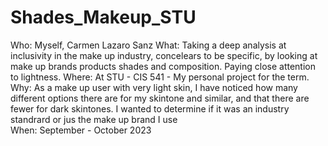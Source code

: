 # Shades_Makeup_STU
Who: Myself, Carmen Lazaro Sanz 
What: Taking a deep analysis at inclusivity in the make up industry, concelears to be specific, by looking at make up brands products shades and composition. Paying close attention to lightness. 
Where: At STU - CIS 541 - My personal project for the term. 
Why: As a make up user with very light skin, I have noticed how many different options there are for my skintone and similar, and that there are fewer for dark skintones. I wanted to determine if it was an industry standrard or jus the make up brand I use  
When: September - October 2023
